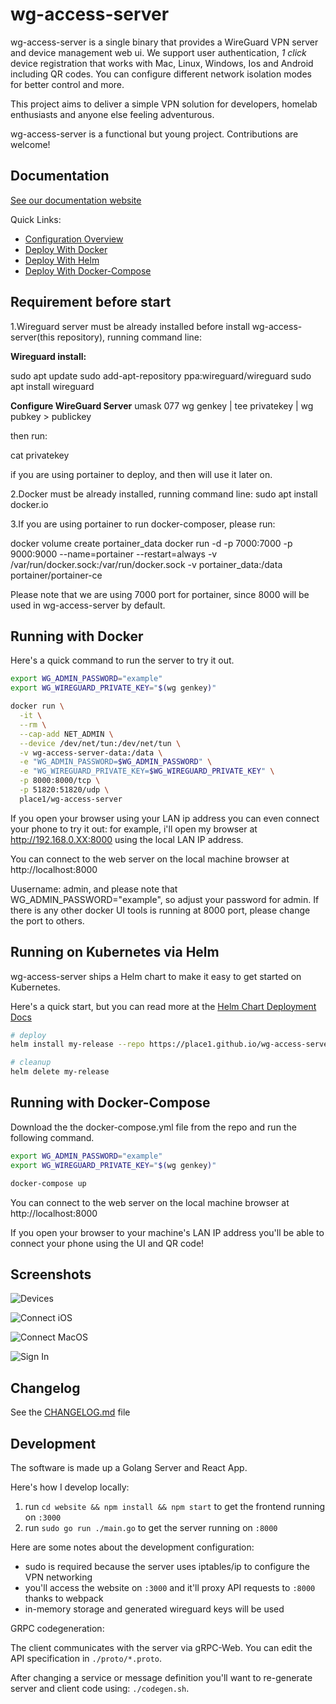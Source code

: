 # wg-access-server

wg-access-server is a single binary that provides a WireGuard
VPN server and device management web ui. We support user authentication,
_1 click_ device registration that works with Mac, Linux, Windows, Ios and Android
including QR codes. You can configure different network isolation modes for
better control and more.

This project aims to deliver a simple VPN solution for developers,
homelab enthusiasts and anyone else feeling adventurous.

wg-access-server is a functional but young project. Contributions are welcome!

## Documentation

[See our documentation website](https://place1.github.io/wg-access-server/)

Quick Links:

- [Configuration Overview](https://place1.github.io/wg-access-server/2-configuration/)
- [Deploy With Docker](https://place1.github.io/wg-access-server/deployment/1-docker/)
- [Deploy With Helm](https://place1.github.io/wg-access-server/deployment/2-docker-compose/)
- [Deploy With Docker-Compose](https://place1.github.io/wg-access-server/deployment/2-docker-compose/)

## Requirement before start
1.Wireguard server must be already installed before install wg-access-server(this repository), running command line:

**Wireguard install:**

sudo apt update
sudo add-apt-repository ppa:wireguard/wireguard
sudo apt install wireguard

**Configure WireGuard Server**
umask 077
wg genkey | tee privatekey | wg pubkey > publickey

then run:

cat privatekey

if you are using portainer to deploy, and then will use it later on.

2.Docker must be already installed, running command line:
sudo apt install docker.io

3.If you are using portainer to run docker-composer, please run:

docker volume create portainer_data
docker run -d -p 7000:7000 -p 9000:9000 --name=portainer --restart=always -v /var/run/docker.sock:/var/run/docker.sock -v portainer_data:/data portainer/portainer-ce

Please note that we are using 7000 port for portainer, since 8000 will be used in wg-access-server by default.



## Running with Docker

Here's a quick command to run the server to try it out.

```bash
export WG_ADMIN_PASSWORD="example"
export WG_WIREGUARD_PRIVATE_KEY="$(wg genkey)"

docker run \
  -it \
  --rm \
  --cap-add NET_ADMIN \
  --device /dev/net/tun:/dev/net/tun \
  -v wg-access-server-data:/data \
  -e "WG_ADMIN_PASSWORD=$WG_ADMIN_PASSWORD" \
  -e "WG_WIREGUARD_PRIVATE_KEY=$WG_WIREGUARD_PRIVATE_KEY" \
  -p 8000:8000/tcp \
  -p 51820:51820/udp \
  place1/wg-access-server
```

If you open your browser using your LAN ip address you can even connect your
phone to try it out: for example, i'll open my browser at http://192.168.0.XX:8000
using the local LAN IP address.

You can connect to the web server on the local machine browser at http://localhost:8000

Uusername: admin, and please note that WG_ADMIN_PASSWORD="example", so adjust your password for admin.
If there is any other docker UI tools is running at 8000 port, please change the port to others.

## Running on Kubernetes via Helm

wg-access-server ships a Helm chart to make it easy to get started on
Kubernetes.

Here's a quick start, but you can read more at the [Helm Chart Deployment Docs](https://place1.github.io/wg-access-server/deployment/3-kubernetes/)

```bash
# deploy
helm install my-release --repo https://place1.github.io/wg-access-server wg-access-server

# cleanup
helm delete my-release
```

## Running with Docker-Compose

Download the the docker-compose.yml file from the repo and run the following command.

```bash
export WG_ADMIN_PASSWORD="example"
export WG_WIREGUARD_PRIVATE_KEY="$(wg genkey)"

docker-compose up
```

You can connect to the web server on the local machine browser at http://localhost:8000

If you open your browser to your machine's LAN IP address you'll be able
to connect your phone using the UI and QR code!

## Screenshots

![Devices](https://github.com/Place1/wg-access-server/raw/master/screenshots/devices.png)

![Connect iOS](https://github.com/Place1/wg-access-server/raw/master/screenshots/connect-ios.png)

![Connect MacOS](https://github.com/Place1/wg-access-server/raw/master/screenshots/connect-macos.png)

![Sign In](https://github.com/Place1/wg-access-server/raw/master/screenshots/signin.png)

## Changelog

See the [CHANGELOG.md](https://github.com/Place1/wg-access-server/blob/master/CHANGELOG.md) file

## Development

The software is made up a Golang Server and React App.

Here's how I develop locally:

1. run `cd website && npm install && npm start` to get the frontend running on `:3000`
2. run `sudo go run ./main.go` to get the server running on `:8000`

Here are some notes about the development configuration:

- sudo is required because the server uses iptables/ip to configure the VPN networking
- you'll access the website on `:3000` and it'll proxy API requests to `:8000` thanks to webpack
- in-memory storage and generated wireguard keys will be used

GRPC codegeneration:

The client communicates with the server via gRPC-Web. You can edit the API specification
in `./proto/*.proto`.

After changing a service or message definition you'll want to re-generate server and client
code using: `./codegen.sh`.
